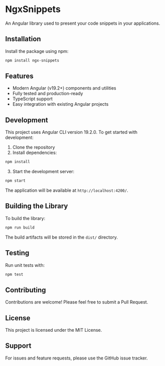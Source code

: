 # NgxSnippets

An Angular library used to present your code snippets in your applications.

## Installation

Install the package using npm:

```bash
npm install ngx-snippets
```

## Features

- Modern Angular (v19.2+) components and utilities
- Fully tested and production-ready
- TypeScript support
- Easy integration with existing Angular projects

## Development

This project uses Angular CLI version 19.2.0. To get started with development:

1. Clone the repository
2. Install dependencies:
```bash
npm install
```

3. Start the development server:
```bash
npm start
```

The application will be available at `http://localhost:4200/`.

## Building the Library

To build the library:

```bash
npm run build
```

The build artifacts will be stored in the `dist/` directory.

## Testing

Run unit tests with:

```bash
npm test
```

## Contributing

Contributions are welcome! Please feel free to submit a Pull Request.

## License

This project is licensed under the MIT License.

## Support

For issues and feature requests, please use the GitHub issue tracker.
